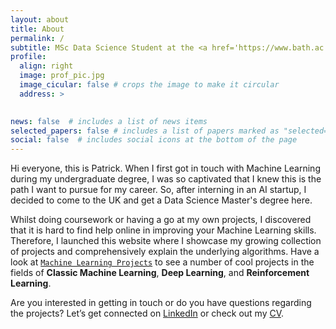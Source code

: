 ```yaml
---
layout: about
title: About
permalink: /
subtitle: MSc Data Science Student at the <a href='https://www.bath.ac.uk'>University of Bath</a>
profile:
  align: right
  image: prof_pic.jpg
  image_cicular: false # crops the image to make it circular
  address: >
    

news: false  # includes a list of news items
selected_papers: false # includes a list of papers marked as "selected={true}"
social: false  # includes social icons at the bottom of the page
---
```


Hi everyone, this is Patrick. When I first got in touch with Machine Learning during my undergraduate degree, I was so captivated that I knew this is the path I want to pursue for my career. So, after interning in an AI startup, I decided to come to the UK and get a Data Science Master's degree here.

Whilst doing coursework or having a go at my own projects, I discovered that it is hard to find help online in improving your Machine Learning skills. Therefore, I launched this website where I showcase my growing collection of projects and comprehensively explain the underlying algorithms. Have a look at [`Machine Learning Projects`](https://patrick-richter.github.io/projects/) to see a number of cool projects in the fields of **Classic Machine Learning**, **Deep Learning**, and **Reinforcement Learning**.

Are you interested in getting in touch or do you have questions regarding the projects? Let’s get connected on [LinkedIn](https://www.linkedin.com/in/patrick-richter-24bb961a5/) or check out my [CV](https://patrick-richter.github.io/assets/pdf/cv.pdf).

